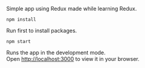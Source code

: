Simple app using Redux made while learning Redux.

`npm install`

Run first to install packages.

`npm start`

Runs the app in the development mode.\
Open [http://localhost:3000](http://localhost:3000) to view it in your browser.
